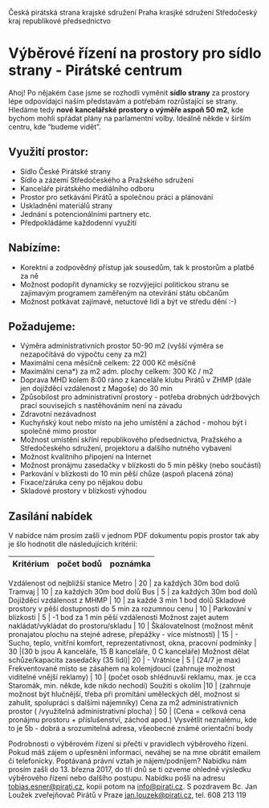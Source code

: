 Česká pirátská strana
krajské sdružení Praha
krasjké sdružení Středočeský kraj
republikové předsednictvo

Výběrové řízení na prostory pro sídlo strany - Pirátské centrum
========================

Ahoj!
Po nějakém čase jsme se rozhodli vyměnit **sídlo strany** za prostory lépe odpovídajcí našim představám a potřebám rozrůstající se strany. Hledáme tedy **nové kancelářské prostory o výměře aspoň 50 m2**, kde bychom mohli spřádat plány na parlamentní volby. Ideálně někde v širším centru, kde “budeme vidět”. 

## Využití prostor:
* Sídlo České Pirátské strany
* Sídlo a zázemí Středočeského a Pražského sdružení
* Kanceláře pirátského mediálního odboru
* Prostor pro setkávání Pirátů a společnou práci a plánování
* Uskladnění materiálů strany 
* Jednání s potencionálními partnery etc.
* Předpokládáme každodenní využití 

## Nabízíme:
* Korektní a zodpovědný přístup jak sousedům, tak k prostorům a platbě za ně
* Možnost podopřit dynamicky se rozvýjející politickou stranu se zajímavým programem zaměřeným na otevírání státu občanům
* Možnost potkávat zajímavé, netuctové lidi a být ve středu dění :-)

## Požadujeme:
* Výměra administrativních prostor 50-90 m2 (vyšší výměra se nezapočítává do výpočtu ceny za m2) 
* Maximální cena měsíčně celkem: 22 000 Kč měsíčně
* Maximální cena*) za m2 adm. plochy celkem: 300 Kč / m2
* Doprava MHD kolem 8:00 ráno z kanceláře klubu Pirátů v ZHMP (dále jen dojížděcí vzdálenost z Magoše) do 30 min
* Způsobilost pro administrativní prostory - potřeba drobných údržbových prací souvisejích s nastěhováním není na závadu
* Zdravotní nezávadnost
* Kuchyňský kout nebo místo na jeho umístění a záchod - mohou být i společné mimo prostor
* Možnost umístění skříní republikového předsednictva, Pražského a Středočeského sdružení, projektoru a dalšího nutného vybavení
* Možnost kvalitního připojení na Internet
* Možnost pronájmu zasedačky v blízkosti do 5 min pěšky (nebo součástí)
* Parkování v blízkosti do 10 min pěší chůze (aspoň placená zóna)
* Fixace/záruka ceny po nějakou dobu
* Skladové prostory v blízkosti výhodou

## Zasílání nabídek
V nabídce nám prosím zašli v jednom PDF dokumentu popis prostor tak aby je šlo hodnotit dle následujících kritérií:

   Kritérium | počet bodů  | poznámka
   --------- | --------- | ------:
   Vzdálenost od nejbližší stanice
Metro | 20 | za každých 30m bod dolů
   Tramvaj | 10 | za každých 30m bod dolů
   Bus | 5  | za každých 30m bod dolů
   Dojížděcí vzdálenost z MHMP | 10  |  za každé 3 min 1 bod dolů
   Skladové prostory v pěší dostupnosti do 5 min za rozumnou cenu | 10  |
   Parkování v blízkosti | 5 |  -1 bod za 1 min pěší vzdálenosti
Možnost zajet autem nakládat/vykládat do prostoru/skladu | 10 | 
Škálovatelnost (možnost měnit pronajatou plochu na stejné adrese, přepážky - více místností) |  15 | -
Sucho, teplo, vnitřní komfort, reprezentativnost, okna, pracovní podmínky | 30 |(30 b jsou A kanceláře, 15 B kanceláře, 0 C kanceláře) 
Možnost dělat schůze/kapacita zasedačky (35 lidí)| 20 | -
Vrátnice | 5  | (24/7 je max)
Frekventované místo se zásahem na kolemjdoucí (zahrnuje možnost viditelné vnější reklamy) |  10 | (počet osob shlédnuvší reklamu, max. je cca Staromák, min. někde, kde nikdo nechodí)
Soužití s okolím  |10 | (zahrnuje možnost být hlučnější, třeba při promítání uměleckých děl, možnost si zahulit, spolupráci s dalšími nájemníky)
Cena za m2 administrativních prostor ( /využitelná administrativní plocha) | 50  | (Cena = celková cena pronájmu prostoru + příslušenství, záchod apod.)
Vysvětlit neznalému, kde to je 5b - dobrá a srozumitelná adresa, všeobecné známé orientační body

Podrobnosti o výběrovém řízení si přečti v pravidlech výběrového řízení. Pokud máš zájem o upřesnění informací, neváhej se na mne obrátit emailem či telefonicky.
Poptávaná právní vztah je nájem/podníjem?
Nabídku nám prosím zašli do 13. března 2017, do tří dnů se ti ozveme ohledně výsledku výběrového řízení nebo dalšího postupu. Nabídku pošli na adresu tobias.esner@pirati.cz, kopii potom na info@pirati.cz.
S pozdravem
Bc. Jan Loužek
zveřejňovač Pirátů v Praze
jan.louzek@pirati.cz, tel. 608 213 119


